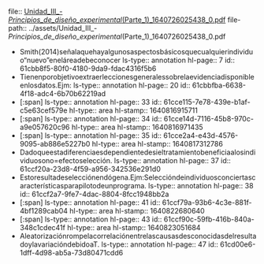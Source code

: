 file:: [Unidad_III_-_Principios_de_diseño_experimental_(Parte_1)_1640726025438_0.pdf](../assets/Unidad_III_-_Principios_de_diseño_experimental_(Parte_1)_1640726025438_0.pdf)
file-path:: ../assets/Unidad_III_-_Principios_de_diseño_experimental_(Parte_1)_1640726025438_0.pdf

- Smith(2014)señalaquehayalgunosaspectosbásicosquecualquierindividuo“nuevo”eneláreadebeconocer
  ls-type:: annotation
  hl-page:: 7
  id:: 61cbb8f5-80f0-4180-9da9-fdac4316f5b6
- Tienenporobjetivoextraerleccionesgeneralessobrelaevidenciadisponibleenlosdatos.Ejm:
  ls-type:: annotation
  hl-page:: 20
  id:: 61cbbfba-6638-4f18-adc4-6b70b62219ad
- [:span]
  ls-type:: annotation
  hl-page:: 33
  id:: 61cce115-7e78-439e-b1af-c5e63cef579e
  hl-type:: area
  hl-stamp:: 1640816915711
- [:span]
  ls-type:: annotation
  hl-page:: 34
  id:: 61cce14d-7116-45b8-970c-a9e057620c96
  hl-type:: area
  hl-stamp:: 1640816971435
- [:span]
  ls-type:: annotation
  hl-page:: 35
  id:: 61cce2a4-e43d-4576-9095-ab886e5227b0
  hl-type:: area
  hl-stamp:: 1640817312786
- Dadoqueestadiferenciaesdependientedesieltratamientobeneficiaalosindividuosono=efectoselección.
  ls-type:: annotation
  hl-page:: 37
  id:: 61ccf20a-23d8-4f59-a956-342536e291d0
- Estoresultadeselecciónendógena.Ejm:Seleccióndeindividuosconciertascaracterísticasparapilotodeunprograma.
  ls-type:: annotation
  hl-page:: 38
  id:: 61ccf2a7-9fe7-4dac-8804-8fcc1948bb2a
- [:span]
  ls-type:: annotation
  hl-page:: 41
  id:: 61ccf79a-93b6-4c3e-881f-4bf1289cab04
  hl-type:: area
  hl-stamp:: 1640822680640
- [:span]
  ls-type:: annotation
  hl-page:: 43
  id:: 61ccf90c-59fb-416b-840a-348c1cdec41f
  hl-type:: area
  hl-stamp:: 1640823051684
- AleatorizaciónrompelacorrelaciónentrelascausasdesconocidasdelresultadoylavariacióndebidoaT.
  ls-type:: annotation
  hl-page:: 47
  id:: 61cd00e6-1dff-4d98-ab5a-73d80471cdd6